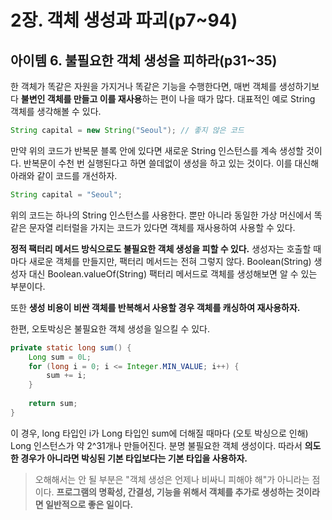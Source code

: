 # 2장. 객체 생성과 파괴(p7~94)

## 아이템 6. 불필요한 객체 생성을 피하라(p31~35)

한 객체가 똑같은 자원을 가지거나 똑같은 기능을 수행한다면, 매번 객체를 생성하기보다 **불변인 객체를 만들고 이를 재사용**하는 편이 나을 때가 많다. 대표적인 예로 String 객체를 생각해볼 수 있다.

```java
String capital = new String("Seoul"); // 좋지 않은 코드
```

만약 위의 코드가 반복문 블록 안에 있다면 새로운 String 인스턴스를 계속 생성할 것이다. 반복문이 수천 번 실행된다고 하면 쓸데없이 생성을 하고 있는 것이다. 이를 대신해 아래와 같이 코드를 개선하자.

```java
String capital = "Seoul";
```

위의 코드는 하나의 String 인스턴스를 사용한다. 뿐만 아니라 동일한 가상 머신에서 똑같은 문자열 리터럴을 가지는 코드가 있다면 객체를 재사용하여 사용할 수 있다.

**정적 팩터리 메서드 방식으로도 불필요한 객체 생성을 피할 수 있다.** 생성자는 호출할 때마다 새로운 객체를 만들지만, 팩터리 메서드는 전혀 그렇지 않다. Boolean(String) 생성자 대신 Boolean.valueOf(String) 팩터리 메서드로 객체를 생성해보면 알 수 있는 부분이다. 

또한 **생성 비용이 비싼 객체를 반복해서 사용할 경우 객체를 캐싱하여 재사용하자.**

한편, 오토박싱은 불필요한 객체 생성을 일으킬 수 있다.

```java
private static long sum() {
    Long sum = 0L;
    for (long i = 0; i <= Integer.MIN_VALUE; i++) {
        sum += i;
    }
    
    return sum;
}
```

이 경우, long 타입인 i가 Long 타입인 sum에 더해질 때마다 (오토 박싱으로 인해) Long 인스턴스가 약 2^31개나 만들어진다. 분명 불필요한 객체 생성이다. 따라서 **의도한 경우가 아니라면 박싱된 기본 타입보다는 기본 타입을 사용하자.** 

> 오해해서는 안 될 부분은 "객체 생성은 언제나 비싸니 피해야 해"가 아니라는 점이다. **프로그램의 명확성, 간결성, 기능을 위해서 객체를 추가로 생성하는 것이라면 일반적으로 좋은 일이다.**

